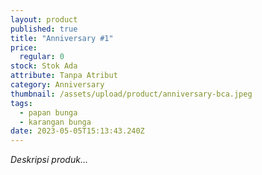 ```yaml
---
layout: product
published: true
title: "Anniversary #1"
price:
  regular: 0
stock: Stok Ada
attribute: Tanpa Atribut
category: Anniversary
thumbnail: /assets/upload/product/anniversary-bca.jpeg
tags:
  - papan bunga
  - karangan bunga
date: 2023-05-05T15:13:43.240Z
---
```

*Deskripsi produk...*